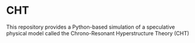 # CHT
This repository provides a Python-based simulation of a speculative physical model called the Chrono-Resonant Hyperstructure Theory (CHT)
